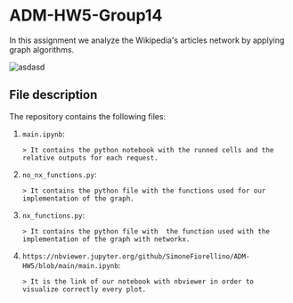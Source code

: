 # ADM-HW5-Group14
In this assignment we analyze the Wikipedia's articles network by applying graph algorithms.

![asdasd](https://user-images.githubusercontent.com/72950062/104137356-4f937700-539c-11eb-9f22-45beb7e9736d.jpg)

## File description
The repository contains the following files:
 1. `main.ipynb`:

        > It contains the python notebook with the runned cells and the relative outputs for each request.
   
 2. `no_nx_functions.py`:

        > It contains the python file with the functions used for our implementation of the graph.

 3. `nx_functions.py`:

        > It contains the python file with  the function used with the implementation of the graph with networkx.
             
 4. `https://nbviewer.jupyter.org/github/SimoneFiorellino/ADM-HW5/blob/main/main.ipynb`:

        > It is the link of our notebook with nbviewer in order to visualize correctly every plot.
      
        



